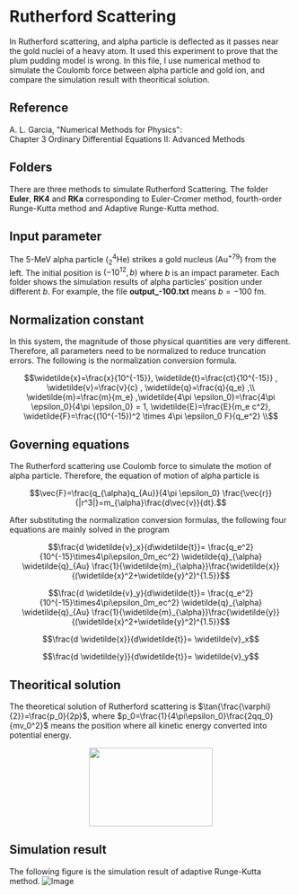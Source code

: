 # Rutherford Scattering
In Rutherford scattering, and alpha particle is deflected as it passes near the gold nuclei of a heavy atom. It used this experiment to prove that the plum pudding model is wrong. In this file, I use numerical method to simulate the Coulomb force between alpha particle and gold ion, and compare the simulation result with theoritical solution.

## Reference
A. L. Garcia, "Numerical Methods for Physics": \
    Chapter 3 Ordinary Differential Equations II: Advanced Methods

## Folders

There are three methods to simulate Rutherford Scattering. The folder **Euler**, **RK4** and **RKa** corresponding to Euler-Cromer method, fourth-order Runge-Kutta method and Adaptive Runge-Kutta method.

## Input parameter

The 5-MeV alpha particle  $\left(\mathrm{^4_2He}\right)$ strikes a gold nucleus $\left(\mathrm{Au^{+79}}\right)$ from the left. The initial position is $(-10^{12},b)$ where $b$ is an impact parameter. Each folder shows the simulation results of alpha particles' position under different $b$. For example, the file **output_-100.txt** means $b=-100$ $\mathrm{fm}$.

## Normalization constant

In this system, the magnitude of those physical quantities are very different. Therefore, all parameters need to be normalized to reduce truncation errors. The following is the normalization conversion formula.
```math
\widetilde{x}=\frac{x}{10^{-15}}, \widetilde{t}=\frac{ct}{10^{-15}} , \widetilde{v}=\frac{v}{c} , \widetilde{q}=\frac{q}{q_e} ,\\ \widetilde{m}=\frac{m}{m_e} ,\widetilde{4\pi \epsilon_0}=\frac{4\pi \epsilon_0}{4\pi \epsilon_0} = 1, \widetilde{E}=\frac{E}{m_e c^2}, \widetilde{F}=\frac{(10^{-15})^2 \times 4\pi \epsilon_0 F}{q_e^2} \\
```
## Governing equations

The Rutherford scattering use Coulomb force to simulate the motion of alpha particle. Therefore, the equation of motion of alpha particle is
```math
\vec{F}=\frac{q_{\alpha}q_{Au}}{4\pi \epsilon_0} \frac{\vec{r}}{|r^3|}=m_{\alpha}\frac{d\vec{v}}{dt}.
```
After substituting the normalization conversion formulas, the following four equations are mainly solved in the program
```math
\frac{d \widetilde{v}_x}{d\widetilde{t}}= \frac{q_e^2}{10^{-15}\times4\pi\epsilon_0m_ec^2} \widetilde{q}_{\alpha} \widetilde{q}_{Au} \frac{1}{\widetilde{m}_{\alpha}}\frac{\widetilde{x}}{(\widetilde{x}^2+\widetilde{y}^2)^{1.5}}
```
```math
\frac{d \widetilde{v}_y}{d\widetilde{t}}= \frac{q_e^2}{10^{-15}\times4\pi\epsilon_0m_ec^2} \widetilde{q}_{\alpha} \widetilde{q}_{Au} \frac{1}{\widetilde{m}_{\alpha}}\frac{\widetilde{y}}{(\widetilde{x}^2+\widetilde{y}^2)^{1.5}}
```
```math
\frac{d \widetilde{x}}{d\widetilde{t}}= \widetilde{v}_x
```
```math
\frac{d \widetilde{y}}{d\widetilde{t}}= \widetilde{v}_y
```
## Theoritical solution

The theoretical solution of Rutherford scattering is $\tan{\frac{\varphi}{2}}=\frac{p_0}{2p}$, where $p_0=\frac{1}{4\pi\epsilon_0}\frac{2qq_0}{mv_0^2}$ means the position where all kinetic energy converted into potential energy.
<div align=center><img width="220" height="140" src="https://github.com/ChenYingShan1114/Rutherford-Scattering/blob/main/Rutherford_scattering.png"/></div>

## Simulation result
The following figure is the simulation result of adaptive Runge-Kutta method.
![Image](https://github.com/ChenYingShan1114/Rutherford-Scattering/blob/main/RKa/Rutherford_scattering_RKa.png)
